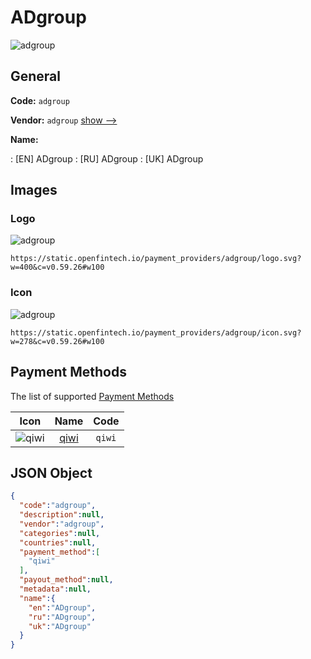 
# ADgroup 
![adgroup](https://static.openfintech.io/payment_providers/adgroup/logo.svg?w=400&c=v0.59.26#w100)  

## General 
 
**Code:** `adgroup` 
 
**Vendor:** `adgroup` [show -->](/vendors/adgroup/) 
 
**Name:** 
 
:	[EN] ADgroup 
:	[RU] ADgroup 
:	[UK] ADgroup 
 

## Images 

### Logo 
 
![adgroup](https://static.openfintech.io/payment_providers/adgroup/logo.svg?w=400&c=v0.59.26#w100)  

```
https://static.openfintech.io/payment_providers/adgroup/logo.svg?w=400&c=v0.59.26#w100
```  

### Icon 
 
![adgroup](https://static.openfintech.io/payment_providers/adgroup/icon.svg?w=278&c=v0.59.26#w100)  

```
https://static.openfintech.io/payment_providers/adgroup/icon.svg?w=278&c=v0.59.26#w100
```  

## Payment Methods 
 
The list of supported [Payment Methods](/payment-methods/) 

|Icon|Name|Code| 
|:---:|:---:|:---:| 
|![qiwi](https://static.openfintech.io/payment_methods/qiwi/icon.svg?w=278&c=v0.59.26#w100) |[qiwi](/payment-methods/qiwi/)|`qiwi`| 
 

## JSON Object 

```json
{
  "code":"adgroup",
  "description":null,
  "vendor":"adgroup",
  "categories":null,
  "countries":null,
  "payment_method":[
    "qiwi"
  ],
  "payout_method":null,
  "metadata":null,
  "name":{
    "en":"ADgroup",
    "ru":"ADgroup",
    "uk":"ADgroup"
  }
}
```  

